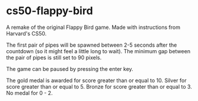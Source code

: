 # cs50-flappy-bird
A remake of the original Flappy Bird game. Made with instructions from Harvard's CS50.

The first pair of pipes will be spawned between 2-5 seconds after the countdown (so it might feel a little long to wait). The minimum gap between the pair of pipes is still set to 90 pixels.

The game can be paused by pressing the enter key.

The gold medal is awarded for score greater than or equal to 10.
Silver for score greater than or equal to 5.
Bronze for score greater than or equal to 3.
No medal for 0 - 2.
